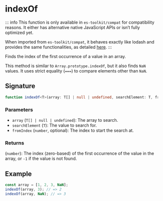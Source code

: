 # indexOf

::: info
This function is only available in `es-toolkit/compat` for compatibility reasons. It either has alternative native JavaScript APIs or isn’t fully optimized yet.

When imported from `es-toolkit/compat`, it behaves exactly like lodash and provides the same functionalities, as detailed [here](../../../compatibility.md).
:::

Finds the index of the first occurrence of a value in an array.

This method is similar to `Array.prototype.indexOf`, but it also finds `NaN` values.
It uses strict equality (`===`) to compare elements other than `NaN`.

## Signature

```typescript
function indexOf<T>(array: T[] | null | undefined, searchElement: T, fromIndex?: number): number;
```

### Parameters

- `array` (`T[] | null | undefined`): The array to search.
- `searchElement` (`T`): The value to search for.
- `fromIndex` (`number`, optional): The index to start the search at.

### Returns

(`number`): The index (zero-based) of the first occurrence of the value in the array, or `-1` if the value is not found.

## Example

```typescript
const array = [1, 2, 3, NaN];
indexOf(array, 3); // => 2
indexOf(array, NaN); // => 3
```
